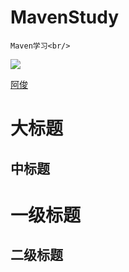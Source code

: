 # MavenStudy
    Maven学习<br/>
![](http://www.baidu.com/img/bdlogo.gif)


[阿俊](http://www.baidu.com/ "访问百度")

大标题
=========
中标题
-------
# 一级标题
## 二级标题
